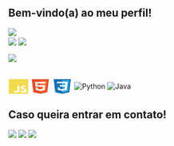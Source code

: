 ## Bem-vindo(a) ao meu perfil!

![](https://github-readme-stats.vercel.app/api?username=Loreno01&theme=great-gatsby&hide_border=false&include_all_commits=true&count_private=true)<br/>
![](height="1000"width="1000"https://github-readme-stats.vercel.app/api/top-langs/?username=Loreno01&theme=great-gatsby&hide_border=false&include_all_commits=true&count_private=true&layout=compact)
![](https://github-readme-streak-stats.herokuapp.com/?user=Loreno01&theme=great-gatsby&hide_border=false)<br/>

[![](https://visitcount.itsvg.in/api?id=Loreno01&icon=2&color=2)](https://visitcount.itsvg.in)

<div style="display: inline_block"><br>
  <img align="center" alt="Js" height="30" width="40" src="https://raw.githubusercontent.com/devicons/devicon/master/icons/javascript/javascript-plain.svg">
  <img align="center" alt="HTML" height="30" width="40" src="https://raw.githubusercontent.com/devicons/devicon/master/icons/html5/html5-original.svg">
  <img align="center" alt="CSS" height="30" width="40" src="https://raw.githubusercontent.com/devicons/devicon/master/icons/css3/css3-original.svg">
  <img align="center" alt="Python" height="30" width="40" src="https://cdn.jsdelivr.net/gh/devicons/devicon/icons/python/python-original.svg" />
  <img align="center" alt="Java" height="30" width="40" src="https://cdn.jsdelivr.net/gh/devicons/devicon/icons/java/java-original.svg" />
</div>
  
## Caso queira entrar em contato!
 
<div> 
  <a href="https://www.instagram.com/loreno_enrique/" target="_blank"><img src="https://img.shields.io/badge/-Instagram-%23E4405F?style=for-the-badge&logo=instagram&logoColor=white" target="_blank"></a>
  <a href = "mailto:lorenoenrique1@gmail.com"><img src="https://img.shields.io/badge/-Gmail-%23333?style=for-the-badge&logo=gmail&logoColor=white" target="_blank"></a>
  <a href="https://www.linkedin.com/in/loreno-enrique-6ab07a26a/" target="_blank"><img src="https://img.shields.io/badge/-LinkedIn-%230077B5?style=for-the-badge&logo=linkedin&logoColor=white" target="_blank"></a> 
</div>
